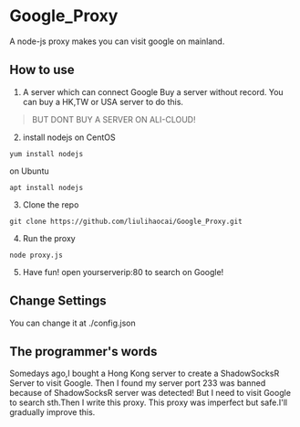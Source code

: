 # Google_Proxy
A node-js proxy makes you can visit google on mainland.
## How to use
1. A server which can connect Google
Buy a server without record.
You can buy a HK,TW or USA server to do this.
> BUT DONT BUY A SERVER ON ALI-CLOUD!
2. install nodejs
on CentOS
~~~
yum install nodejs
~~~
on Ubuntu
~~~
apt install nodejs
~~~
3. Clone the repo
~~~
git clone https://github.com/liulihaocai/Google_Proxy.git
~~~
4. Run the proxy
~~~
node proxy.js
~~~
5. Have fun!
open yourserverip:80 to search on Google!

## Change Settings
You can change it at ./config.json

## The programmer's words
Somedays ago,I bought a Hong Kong server to create a ShadowSocksR Server to visit Google.
Then I found my server port 233 was banned because of ShadowSocksR server was detected!
But I need to visit Google to search sth.Then I write this proxy.
This proxy was imperfect but safe.I'll gradually improve this.